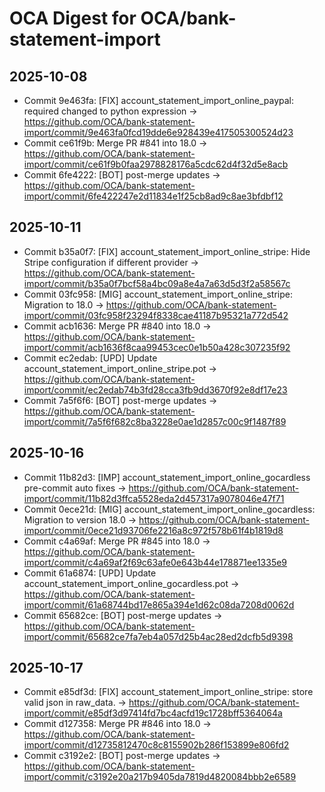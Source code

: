 # OCA Digest for OCA/bank-statement-import

## 2025-10-08

- Commit 9e463fa: [FIX] account_statement_import_online_paypal: required changed to python expression → https://github.com/OCA/bank-statement-import/commit/9e463fa0fcd19dde6e928439e417505300524d23
- Commit ce61f9b: Merge PR #841 into 18.0 → https://github.com/OCA/bank-statement-import/commit/ce61f9b0faa2978828176a5cdc62d4f32d5e8acb
- Commit 6fe4222: [BOT] post-merge updates → https://github.com/OCA/bank-statement-import/commit/6fe422247e2d11834e1f25cb8ad9c8ae3bfdbf12

## 2025-10-11

- Commit b35a0f7: [FIX] account_statement_import_online_stripe: Hide Stripe configuration if different provider → https://github.com/OCA/bank-statement-import/commit/b35a0f7bcf58a4bc09a8e4a7a63d5d3f2a58567c
- Commit 03fc958: [MIG] account_statement_import_online_stripe: Migration to 18.0 → https://github.com/OCA/bank-statement-import/commit/03fc958f23294f8338cae41187b95321a772d542
- Commit acb1636: Merge PR #840 into 18.0 → https://github.com/OCA/bank-statement-import/commit/acb1636f8caa99453cec0e1b50a428c307235f92
- Commit ec2edab: [UPD] Update account_statement_import_online_stripe.pot → https://github.com/OCA/bank-statement-import/commit/ec2edab74b3fd28cca3fb9dd3670f92e8df17e23
- Commit 7a5f6f6: [BOT] post-merge updates → https://github.com/OCA/bank-statement-import/commit/7a5f6f682c8ba3228e0ae1d2857c00c9f1487f89

## 2025-10-16

- Commit 11b82d3: [IMP] account_statement_import_online_gocardless pre-commit auto fixes → https://github.com/OCA/bank-statement-import/commit/11b82d3ffca5528eda2d457317a9078046e47f71
- Commit 0ece21d: [MIG] account_statement_import_online_gocardless: Migration to version 18.0 → https://github.com/OCA/bank-statement-import/commit/0ece21d93706fe2216a8c972f578b61f4b1819d8
- Commit c4a69af: Merge PR #845 into 18.0 → https://github.com/OCA/bank-statement-import/commit/c4a69af2f69c63afe0e643b44e178871ee1335e9
- Commit 61a6874: [UPD] Update account_statement_import_online_gocardless.pot → https://github.com/OCA/bank-statement-import/commit/61a68744bd17e865a394e1d62c08da7208d0062d
- Commit 65682ce: [BOT] post-merge updates → https://github.com/OCA/bank-statement-import/commit/65682ce7fa7eb4a057d25b4ac28ed2dcfb5d9398

## 2025-10-17

- Commit e85df3d: [FIX] account_statement_import_online_stripe: store valid json in raw_data. → https://github.com/OCA/bank-statement-import/commit/e85df3d97414fd7bc4acfd19c1728bff5364064a
- Commit d127358: Merge PR #846 into 18.0 → https://github.com/OCA/bank-statement-import/commit/d12735812470c8c8155902b286f153899e806fd2
- Commit c3192e2: [BOT] post-merge updates → https://github.com/OCA/bank-statement-import/commit/c3192e20a217b9405da7819d4820084bbb2e6589

